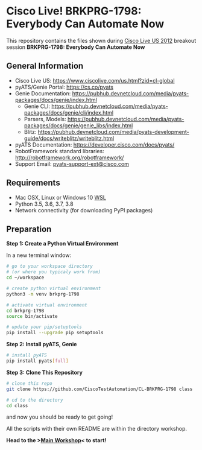 # Cisco Live! BRKPRG-1798: Everybody Can Automate Now 

This repository contains the files shown during 
[Cisco Live US 2012](https://www.ciscolive.com/us.html?zid=cl-global) breakout session
**BRKPRG-1798: Everybody Can Automate Now**

## General Information

- Cisco Live US: https://www.ciscolive.com/us.html?zid=cl-global
- pyATS/Genie Portal: https://cs.co/pyats
- Genie Documentation: https://pubhub.devnetcloud.com/media/pyats-packages/docs/genie/index.html
  - Genie CLI: https://pubhub.devnetcloud.com/media/pyats-packages/docs/genie/cli/index.html
  - Parsers, Models: https://pubhub.devnetcloud.com/media/pyats-packages/docs/genie/genie_libs/index.html
  - Blitz: https://pubhub.devnetcloud.com/media/pyats-development-guide/docs/writeblitz/writeblitz.html
- pyATS Documentation: https://developer.cisco.com/docs/pyats/
- RobotFramework standard libraries: http://robotframework.org/robotframework/
- Support Email: pyats-support-ext@cisco.com

## Requirements

- Mac OSX, Linux or Windows 10 [WSL](https://docs.microsoft.com/en-us/windows/wsl/install-win10)
- Python 3.5, 3.6, 3.7, 3.8
- Network connectivity (for downloading PyPI packages)

## Preparation

**Step 1: Create a Python Virtual Environment**

In a new terminal window:

```bash
# go to your workspace directory
# (or where you typicaly work from)
cd ~/workspace

# create python virtual environment
python3 -m venv brkprg-1798

# activate virtual environment
cd brkprg-1798
source bin/activate

# update your pip/setuptools
pip install --upgrade pip setuptools
```

**Step 2: Install pyATS, Genie**

```bash
# install pyATS
pip install pyats[full]
```

**Step 3: Clone This Repository**

```bash
# clone this repo
git clone https://github.com/CiscoTestAutomation/CL-BRKPRG-1798 class

# cd to the directory
cd class
```

and now you should be ready to get going!

All the scripts with their own README are within the directory workshop.

**Head to the >[Main Workshop](workshop.md)< to start!**
